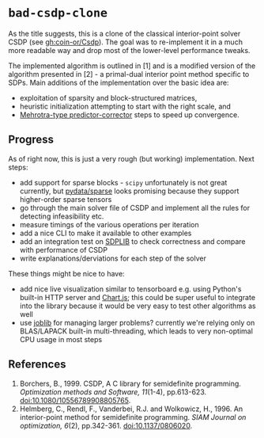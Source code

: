 # `bad-csdp-clone`

As the title suggests, this is a clone of the classical interior-point solver CSDP (see [gh:coin-or/Csdp](https://github.com/coin-or/Csdp)).
The goal was to re-implement it in a much more readable way and drop most of the lower-level performance tweaks.

The implemented algorithm is outlined in [1] and is a modified version of the algorithm presented in [2] - a primal-dual interior point method specific to SDPs.
Main additions of the implementation over the basic idea are:

- exploitation of sparsity and block-structured matrices,
- heuristic initialization attempting to start with the right scale, and
- [Mehrotra-type predictor-corrector](https://en.wikipedia.org/wiki/Mehrotra_predictor%E2%80%93corrector_method) steps to speed up convergence.

## Progress

As of right now, this is just a very rough (but working) implementation.
Next steps:

- add support for sparse blocks - `scipy` unfortunately is not great currently, but [pydata/sparse](https://sparse.pydata.org/en/stable/) looks promising because they support higher-order sparse tensors
- go through the main solver file of CSDP and implement all the rules for detecting infeasibility etc.
- measure timings of the various operations per iteration
- add a nice CLI to make it available to other examples
- add an integration test on [SDPLIB](https://github.com/vsdp/SDPLIB) to check correctness and compare with performance of CSDP
- write explanations/derviations for each step of the solver

These things might be nice to have:

- add nice live visualization similar to tensorboard e.g. using Python's built-in HTTP server and [Chart.js](https://www.chartjs.org/); this could be super useful to integrate into the library because it would be very easy to test other algorithms as well
- use [joblib](https://joblib.readthedocs.io/en/stable/) for managing larger problems? currently we're relying only on BLAS/LAPACK built-in multi-threading, which leads to very non-optimal CPU usage in most steps

## References

1. Borchers, B., 1999. CSDP, A C library for semidefinite programming. *Optimization methods and Software, 11*(1-4), pp.613-623. [doi:10.1080/10556789908805765](https://doi.org/10.1080/10556789908805765).
2. Helmberg, C., Rendl, F., Vanderbei, R.J. and Wolkowicz, H., 1996. An interior-point method for semidefinite programming. *SIAM Journal on optimization, 6*(2), pp.342-361. [doi:10.1137/0806020](https://doi.org/10.1137/0806020).